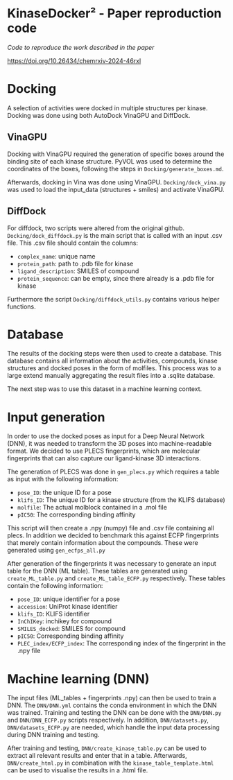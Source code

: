 # KinaseDocker² - Paper reproduction code
*Code to reproduce the work described in the paper*

https://doi.org/10.26434/chemrxiv-2024-46rxl

# Docking
A selection of activities were docked in multiple structures per kinase. Docking was done using both AutoDock VinaGPU and DiffDock.

## VinaGPU
Docking with VinaGPU required the generation of specific boxes around the binding site of each kinase structure. PyVOL was used to determine the coordinates of the boxes, following the steps in `Docking/generate_boxes.md`.

Afterwards, docking in Vina was done using VinaGPU. `Docking/dock_vina.py` was used to load the input_data (structures + smiles) and activate VinaGPU.

## DiffDock
For diffdock, two scripts were altered from the original github. `Docking/dock_diffdock.py` is the main script that is called with an input .csv file. This .csv file should contain the columns: 
- `complex_name`: unique name
- `protein_path`: path to .pdb file for kinase
- `ligand_description`: SMILES of compound
- `protein_sequence`: can be empty, since there already is a .pdb file for kinase

Furthermore the script `Docking/diffdock_utils.py` contains various helper functions.

# Database
The results of the docking steps were then used to create a database. This database contains all information about the activities, compounds, kinase structures and docked poses in the form of molfiles. This process was to a large extend manually aggregating the result files into a .sqlite database.

The next step was to use this dataset in a machine learning context.

# Input generation
In order to use the docked poses as input for a Deep Neural Network (DNN), it was needed to transform the 3D poses into machine-readable format. We decided to use PLECS fingerprints, which are molecular fingerprints that can also capture our ligand-kinase 3D interactions.

The generation of PLECS was done in `gen_plecs.py` which requires a table as input with the following information: 
- `pose_ID`: the unique ID for a pose
- `klifs_ID`: The unique ID for a kinase structure (from the KLIFS database)
- `molfile`: The actual molblock contained in a .mol file
- `pIC50`: The corresponding binding affinity

This script will then create a .npy (numpy) file and .csv file containing all plecs. In addition we decided to benchmark this against ECFP fingerprints that merely contain information about the compounds. These were generated using `gen_ecfps_all.py`

After generation of the fingerprints it was necessary to generate an input table for the DNN (ML table). These tables are generated using `create_ML_table.py` and `create_ML_table_ECFP.py` respectively. These tables contain the following information:
- `pose_ID`: unique identifier for a pose
- `accession`: UniProt kinase identifier
- `klifs_ID`: KLIFS identifier
- `InChIKey`: inchikey for compound
- `SMILES_docked`: SMILES for compound
- `pIC50`: Corresponding binding affinity
- `PLEC_index/ECFP_index`: The corresponding index of the fingerprint in the .npy file

# Machine learning (DNN)
The input files (ML_tables + fingerprints .npy) can then be used to train a DNN. The `DNN/DNN.yml` contains the conda environment in which the DNN was trained. Training and testing the DNN can be done with the `DNN/DNN.py` and `DNN/DNN_ECFP.py` scripts respectively. In addition, `DNN/datasets.py`, `DNN/datasets_ECFP.py` are needed, which handle the input data processing during DNN training and testing.

After training and testing, `DNN/create_kinase_table.py` can be used to extract all relevant results and enter that in a table. Afterwards, `DNN/create_html.py` in combination with the `kinase_table_template.html` can be used to visualise the results in a .html file.
